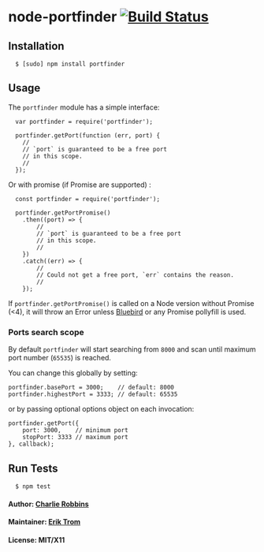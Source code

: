 node-portfinder [![Build Status](https://api.travis-ci.org/http-party/node-portfinder.svg)](https://travis-ci.org/http-party/node-portfinder)
=============================================================================================================================================

Installation
------------

      $ [sudo] npm install portfinder

Usage
-----

The `portfinder` module has a simple interface:

      var portfinder = require('portfinder');

      portfinder.getPort(function (err, port) {
        //
        // `port` is guaranteed to be a free port
        // in this scope.
        //
      });

Or with promise (if Promise are supported) :

      const portfinder = require('portfinder');

      portfinder.getPortPromise()
        .then((port) => {
            //
            // `port` is guaranteed to be a free port
            // in this scope.
            //
        })
        .catch((err) => {
            //
            // Could not get a free port, `err` contains the reason.
            //
        });

If `portfinder.getPortPromise()` is called on a Node version without Promise (&lt;4), it will throw an Error unless [Bluebird](http://bluebirdjs.com/docs/getting-started.html) or any Promise pollyfill is used.

### Ports search scope

By default `portfinder` will start searching from `8000` and scan until maximum port number (`65535`) is reached.

You can change this globally by setting:

    portfinder.basePort = 3000;    // default: 8000
    portfinder.highestPort = 3333; // default: 65535

or by passing optional options object on each invocation:

    portfinder.getPort({
        port: 3000,    // minimum port
        stopPort: 3333 // maximum port
    }, callback);

Run Tests
---------

      $ npm test

#### Author: [Charlie Robbins](http://nodejitsu.com)

#### Maintainer: [Erik Trom](https://github.com/eriktrom)

#### License: MIT/X11
